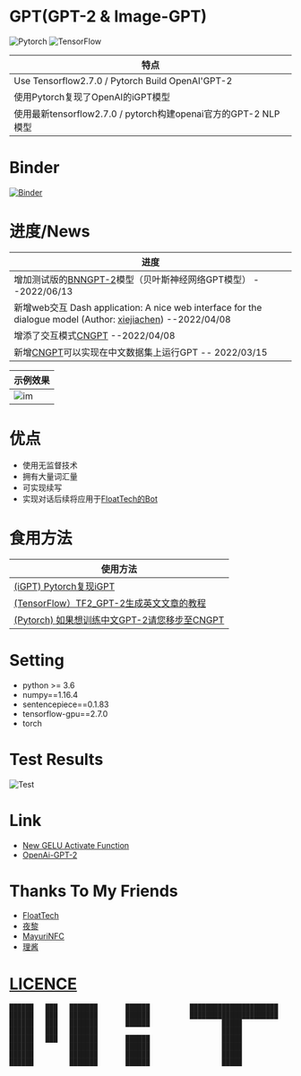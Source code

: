 # GPT(GPT-2 & Image-GPT)
![Pytorch](https://avatars.githubusercontent.com/u/21003710?s=88&v=4) ![TensorFlow](https://avatars.githubusercontent.com/u/15658638?s=88&v=4)

|特点
|----------------------------------
| Use Tensorflow2.7.0 / Pytorch Build OpenAI'GPT-2
| 使用Pytorch复现了OpenAI的iGPT模型
| 使用最新tensorflow2.7.0 / pytorch构建openai官方的GPT-2 NLP模型


# Binder 
[![Binder](https://mybinder.org/badge_logo.svg)](https://mybinder.org/v2/gh/StarxSky/GPT-2/HEAD)

# 进度/News
|进度
|----------------------------------
|增加测试版的[BNNGPT-2](https://github.com/StarxSky/GPT/tree/main/BNNGPT)模型（贝叶斯神经网络GPT模型） --2022/06/13
|新增web交互 Dash application: A nice web interface for the dialogue model (Author: [xiejiachen](https://github.com/xiejiachen)) --2022/04/08
|增添了交互模式[CNGPT](https://github.com/StarxSky/GPT-2/tree/main/CNGPT) --2022/04/08
|新增[CNGPT](https://github.com/StarxSky/GPT-2/tree/main/CNGPT)可以实现在中文数据集上运行GPT -- 2022/03/15


|示例效果
|----------------------------------
|![im](https://github.com/StarxSky/GPT-2/blob/main/%E7%AE%80%E4%BB%8B/h.png?raw=true)


# 优点

- 使用无监督技术
- 拥有大量词汇量
- 可实现续写
- 实现对话后续将应用于[FloatTech的Bot](https://github.com/FloatTech/AI-Bot/blob/main/TF2_GPT-2/README.md)

# 食用方法
|使用方法
|------------------------------------------------------
| [(iGPT) Pytorch复现iGPT](https://github.com/StarxSky/GPT/blob/main/iGPT)
| [(TensorFlow）TF2_GPT-2生成英文文章的教程](https://github.com/StarxSky/GPT/blob/main/%E7%AE%80%E4%BB%8B/TF2_GPT-2.md)
| [(Pytorch) 如果想训练中文GPT-2请您移步至CNGPT](https://github.com/StarxSky/GPT-2/tree/main/CNGPT)

# Setting

*  python >= 3.6
*  numpy==1.16.4
*  sentencepiece==0.1.83
*  tensorflow-gpu==2.7.0
*  torch

# Test Results
![Test]()

# Link

- [New GELU Activate Function](https://arxiv.org/abs/1606.08415)
- [OpenAi-GPT-2](https://github.com/openai/gpt-2)


# Thanks To My Friends 
- [FloatTech](https://github.com/FloatTech)
- [夜黎](https://github.com/DawnNights)
- [MayuriNFC](https://github.com/MayuriNFC)
- [理酱](https://github.com/Yiwen-Chan)



# [LICENCE](https://github.com/StarxSky/TF2_GPT-2/blob/main/LICENSE)

```
██████   ███   ███████       ██████          ██████████████████████
██████   ███   ███████       ██████          ██████████████████████       
██████   ███   ███████       ██████                  █████
██████   ███   ███████                               █████
██████   ███   ███████       ██████                  █████
██████         ███████       ██████                  █████
██████         ███████       ██████                  █████
██████         ███████       ██████                  █████
```

